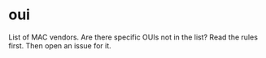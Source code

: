 # oui
List of MAC vendors. Are there specific OUIs not in the list? Read the rules first. Then open an issue for it.
